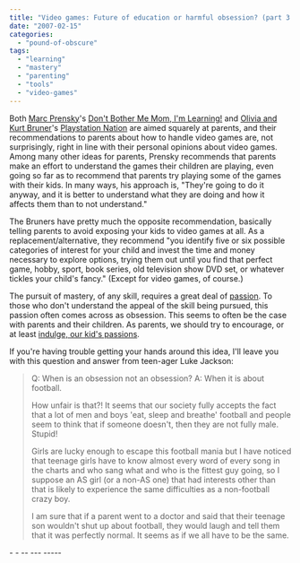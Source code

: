 ```yaml
---
title: "Video games: Future of education or harmful obsession? (part 3 of 3)"
date: "2007-02-15"
categories: 
  - "pound-of-obscure"
tags: 
  - "learning"
  - "mastery"
  - "parenting"
  - "tools"
  - "video-games"
---
```


Both [Marc Prensky](http://www.marcprensky.com/experience/Prensky-Bio.pdf "(.pdf) Marc Prensky Bio")'s [Don't Bother Me Mom, I'm Learning!](http://astore.amazon.com/gbrettmiller-20/detail/1557788588/105-0704870-6814832 "amazon:  Don't Bother Me Mom, I'm Learning by Marc Prensky") and [Olivia and Kurt Bruner](http://www.brunerworld.com/ "The work and ministry of Kurt and Olivia Bruner")'s [Playstation Nation](http://astore.amazon.com/gbrettmiller-20/detail/1931722749/105-0704870-6814832 "amazon: Playstation Nation - Protect Your Child from Video Game Addiction by Olivia and Kurt Bruner") are aimed squarely at parents, and their recommendations to parents about how to handle video games are, not surprisingly, right in line with their personal opinions about video games. Among many other ideas for parents, Prensky recommends that parents make an effort to understand the games their children are playing, even going so far as to recommend that parents try playing some of the games with their kids. In many ways, his approach is, "They're going to do it anyway, and it is better to understand what they are doing and how it affects them than to not understand."

The Bruners have pretty much the opposite recommendation, basically telling parents to avoid exposing your kids to video games at all. As a replacement/alternative, they recommend "you identify five or six possible categories of interest for your child and invest the time and money necessary to explore options, trying them out until you find that perfect game, hobby, sport, book series, old television show DVD set, or whatever tickles your child's fancy." (Except for video games, of course.)

The pursuit of mastery, of any skill, requires a great deal of [passion](http://nsl.gbrettmiller.com/2006/where-theres-passion "No Straight Lines:  "). To those who don't understand the appeal of the skill being pursued, this passion often comes across as obsession. This seems to often be the case with parents and their children. As parents, we should try to encourage, or at least [indulge, our kid's passions](http://29marbles.blogspot.com/2006/02/indulge-your-kids-obsession.html "29 Marbles: Indulge your (kids) obsession").

If you're having trouble getting your hands around this idea, I'll leave you with this question and answer from teen-ager Luke Jackson:

> Q: When is an obsession not an obsession? A: When it is about football.
> 
> How unfair is that?! It seems that our society fully accepts the fact that a lot of men and boys 'eat, sleep and breathe' football and people seem to think that if someone doesn't, then they are not fully male. Stupid!
> 
> Girls are lucky enough to escape this football mania but I have noticed that teenage girls have to know almost every word of every song in the charts and who sang what and who is the fittest guy going, so I suppose an AS girl (or a non-AS one) that had interests other than that is likely to experience the same difficulties as a non-football crazy boy.
> 
> I am sure that if a parent went to a doctor and said that their teenage son wouldn't shut up about football, they would laugh and tell them that it was perfectly normal. It seems as if we all have to be the same.

\- - -- --- -----
